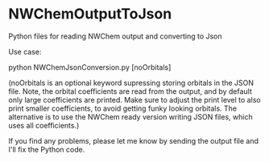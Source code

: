# NWChemOutputToJson

Python files for reading NWChem output and converting to Json

Use case:

python NWChemJsonConversion.py [noOrbitals] <one or more output files>   

(noOrbitals is an optional keyword supressing storing orbitals in the JSON file. 
 Note, the orbital coefficients are read from the output, and by default only
 large coefficients are printed. Make sure to adjust the print level to also
 print smaller coefficients, to avoid getting funky looking orbitals. The
 alternative is to use the NWChem ready version writing JSON files, which uses
 all coefficients.)
 
 If you find any problems, please let me know by sending the output file and I'll
 fix the Python code.
